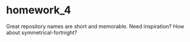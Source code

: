 # homework_4
Great repository names are short and memorable. Need inspiration? How about symmetrical-fortnight?

